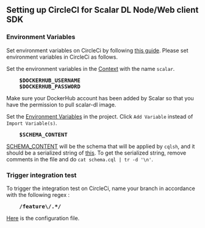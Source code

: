 ## Setting up CircleCI for Scalar DL Node/Web client SDK

### Environment Variables

Set environment variables on CircleCi by following [this guide](https://circleci.com/blog/new-on-circleci-import-project-environment-variables/).
Please set environment variables in CircleCi as follows.

Set the environment variables in the [Context](https://circleci.com/gh/organizations/scalar-labs/settings#contexts) with the name `scalar`.
<pre>
    <b>$DOCKERHUB_USERNAME</b>
    <b>$DOCKERHUB_PASSWORD</b>
</pre>
Make sure your DockerHub account has been added by Scalar so that you have the permission to pull scalar-dl image.

Set the [Environment Variables](https://circleci.com/blog/new-on-circleci-import-project-environment-variables/) in the project. Click `Add Variable` instead of `Import Variable(s)`.
<pre>
    <b>$SCHEMA_CONTENT</b>
</pre>
[SCHEMA_CONTENT](https://github.com/scalar-labs/scalardl-node-client-sdk/blob/e119dd687c1c0ed5ee3a3b3d8a945aea70176011/.circleci/config.yml#L55) will be the schema that will be applied by `cqlsh`, and it should be a serialized string of [this](https://github.com/scalar-labs/scalar/blob/master/ledger/scripts/create_schema.cql).
To get the serialized string, remove comments in the file and do `cat schema.cql | tr -d '\n'`.

### Trigger integration test
To trigger the integration test on CircleCi, name your branch in accordance with the following regex :
<pre>
    <b>/feature\/.*/</b>
</pre>

[Here](https://github.com/scalarindetail/scalardl-node-client-sdk/blob/feature/integration_test/.circleci/config.yml) is the configuration file.
